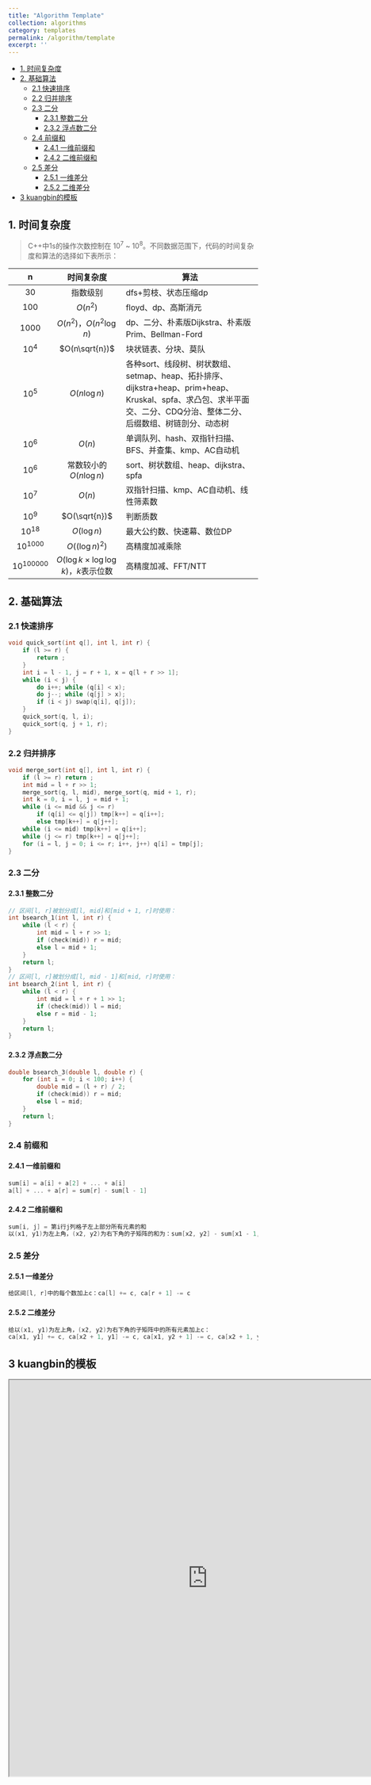 ```yaml
---
title: "Algorithm Template"
collection: algorithms
category: templates
permalink: /algorithm/template
excerpt: ''
---
```

<!-- 熟悉markdown都知道可以使用[TOC]自动生成markdown文件的标题目录，比如在typora，vscode(需要插件)等本地编辑器中，或者在CSDN等网页编辑器中，但是github却不支持[TOC]标签。

笔者目前了解到的最最最简单的莫过于VSCode中的Markdown All in One 插件了，安装后点开md文件，然后快捷键CTRL(CMD)+SHIFT+P，输入Markdown All in One: Create Table of Contents回车即可 -->

- [1. 时间复杂度](#1-时间复杂度)
- [2. 基础算法](#2-基础算法)
  - [2.1 快速排序](#21-快速排序)
  - [2.2 归并排序](#22-归并排序)
  - [2.3 二分](#23-二分)
    - [2.3.1 整数二分](#231-整数二分)
    - [2.3.2 浮点数二分](#232-浮点数二分)
  - [2.4 前缀和](#24-前缀和)
    - [2.4.1 一维前缀和](#241-一维前缀和)
    - [2.4.2 二维前缀和](#242-二维前缀和)
  - [2.5 差分](#25-差分)
    - [2.5.1 一维差分](#251-一维差分)
    - [2.5.2 二维差分](#252-二维差分)
- [3 kuangbin的模板](#3-kuangbin的模板)

## 1. 时间复杂度

> C++中1s的操作次数控制在 $10^7$ ~ $10^8$。不同数据范围下，代码的时间复杂度和算法的选择如下表所示：

| n | 时间复杂度 | 算法 |
| :--: | :--: | -- |
| $30$ | 指数级别 | dfs+剪枝、状态压缩dp |
| $100$ | $O(n^2)$ | floyd、dp、高斯消元 |
| $1000$ | $O(n^2)，O(n^2\log{n})$ | dp、二分、朴素版Dijkstra、朴素版Prim、Bellman-Ford |
| $10^4$ | $O(n\sqrt{n})$ | 块状链表、分块、莫队 |
| $10^5$ | $O(n\log{n})$ | 各种sort、线段树、树状数组、setmap、heap、拓扑排序、dijkstra+heap、prim+heap、Kruskal、spfa、求凸包、求半平面交、二分、CDQ分治、整体二分、后缀数组、树链剖分、动态树 |
| $10^6$ | $O(n)$ | 单调队列、hash、双指针扫描、BFS、并查集、kmp、AC自动机 |
| $10^6$ | 常数较小的 $O(n\log{n})$ | sort、树状数组、heap、dijkstra、spfa |
| $10^7$ | $O(n)$ | 双指针扫描、kmp、AC自动机、线性筛素数 |
| $10^9$ | $O(\sqrt{n})$ | 判断质数 |
| $10^{18}$ | $O(\log{n})$ | 最大公约数、快速幕、数位DP |
| $10^{1000}$ | $O((\log{n})^2)$ | 高精度加减乘除 |
| $10^{100000}$ | $O(\log{k} \times \log{\log{k}})$，$k$表示位数 | 高精度加减、FFT/NTT |



## 2. 基础算法

### 2.1 快速排序

```c++
void quick_sort(int q[], int l, int r) {
    if (l >= r) {
        return ;
    }
    int i = l - 1, j = r + 1, x = q[l + r >> 1];
    while (i < j) {
        do i++; while (q[i] < x);
        do j--; while (q[j] > x);
        if (i < j) swap(q[i], q[j]);
    }
    quick_sort(q, l, i);
    quick_sort(q, j + 1, r);
}
```

### 2.2 归并排序

```c++
void merge_sort(int q[], int l, int r) {
    if (l >= r) return ;
    int mid = l + r >> 1;
    merge_sort(q, l, mid), merge_sort(q, mid + 1, r);
    int k = 0, i = l, j = mid + 1;
    while (i <= mid && j <= r)
        if (q[i] <= q[j]) tmp[k++] = q[i++];
        else tmp[k++] = q[j++];
    while (i <= mid) tmp[k++] = q[i++];
    while (j <= r) tmp[k++] = q[j++];
    for (i = l, j = 0; i <= r; i++, j++) q[i] = tmp[j];
}
```

### 2.3 二分

#### 2.3.1 整数二分

```c++
// 区间[l, r]被划分成[l, mid]和[mid + 1, r]时使用：
int bsearch_1(int l, int r) {
    while (l < r) {
        int mid = l + r >> 1;
        if (check(mid)) r = mid;
        else l = mid + 1;
    }
    return l;
}
// 区间[l, r]被划分成[l, mid - 1]和[mid, r]时使用：
int bsearch_2(int l, int r) {
    while (l < r) {
        int mid = l + r + 1 >> 1;
        if (check(mid)) l = mid;
        else r = mid - 1;
    }
    return l;
}
```

#### 2.3.2 浮点数二分

```c++
double bsearch_3(double l, double r) {
    for (int i = 0; i < 100; i++) {
        double mid = (l + r) / 2;
        if (check(mid)) r = mid;
        else l = mid;
    }
    return l;
}
```

### 2.4 前缀和

#### 2.4.1 一维前缀和

```c++
sum[i] = a[i] + a[2] + ... + a[i]
a[l] + ... + a[r] = sum[r] - sum[l - 1]
```

#### 2.4.2 二维前缀和

```c++
sum[i, j] = 第i行j列格子左上部分所有元素的和
以(x1, y1)为左上角，(x2, y2)为右下角的子矩阵的和为：sum[x2, y2] - sum[x1 - 1, y2] - sum[x2, y1 - 1] + sum[x1 - 1, y1 - 1]
```

### 2.5 差分

#### 2.5.1 一维差分
```c++
给区间[l, r]中的每个数加上c：ca[l] += c, ca[r + 1] -= c
```

#### 2.5.2 二维差分
```c++
给以(x1, y1)为左上角，(x2, y2)为右下角的子矩阵中的所有元素加上c：
ca[x1, y1] += c, ca[x2 + 1, y1] -= c, ca[x1, y2 + 1] -= c, ca[x2 + 1, y2 + 1] += c
```


## 3 kuangbin的模板
<iframe src="https://jameszhou12138.github.io/files/kuangbin的ACM模板.pdf" width="800" height="800"></iframe>

